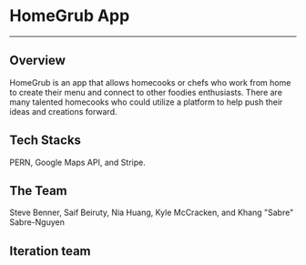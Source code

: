 # HomeGrub App
-----------------
## Overview
HomeGrub is an app that allows homecooks or chefs who work from home to create their menu and connect to other foodies enthusiasts. 
There are many talented homecooks who could utilize a platform to help push their ideas and creations forward.  

## Tech Stacks
PERN, Google Maps API, and Stripe. 

## The Team 
Steve Benner, Saif Beiruty, Nia Huang, Kyle McCracken, and Khang "Sabre" Sabre-Nguyen

## Iteration team

